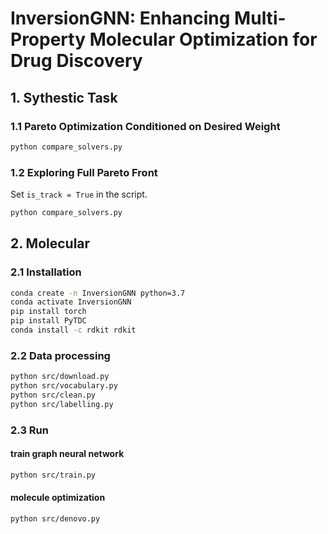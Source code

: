 # InversionGNN: Enhancing Multi-Property Molecular Optimization for Drug Discovery 


##  1. Sythestic Task

### 1.1 Pareto Optimization Conditioned on Desired Weight
```bash
python compare_solvers.py
```
### 1.2 Exploring Full Pareto Front
Set `is_track = True` in the script.
```bash
python compare_solvers.py
```

##  2. Molecular
###  2.1 Installation

```bash
conda create -n InversionGNN python=3.7 
conda activate InversionGNN
pip install torch 
pip install PyTDC 
conda install -c rdkit rdkit 
```


<a name="data"></a>
###  2.2 Data processing
```bash
python src/download.py
python src/vocabulary.py
python src/clean.py
python src/labelling.py
```


### 2.3 Run
 
#### train graph neural network

```bash 
python src/train.py 
```
#### molecule optimization
```bash
python src/denovo.py
```
